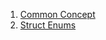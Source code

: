 
 1. [Common Concept](https://github.com/mebusy/notes/blob/master/dev_notes/rust.md)
 2. [Struct Enums](https://github.com/mebusy/notes/blob/master/dev_notes/rust2.md)


